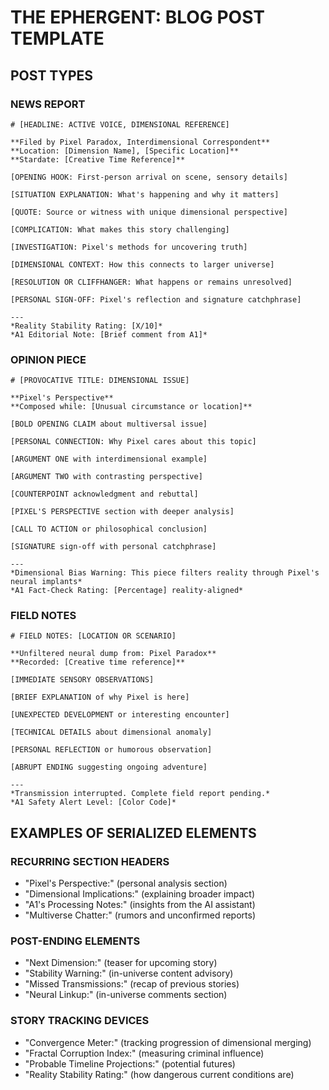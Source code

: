 # THE EPHERGENT: BLOG POST TEMPLATE

## POST TYPES

### NEWS REPORT
```
# [HEADLINE: ACTIVE VOICE, DIMENSIONAL REFERENCE]

**Filed by Pixel Paradox, Interdimensional Correspondent**
**Location: [Dimension Name], [Specific Location]**
**Stardate: [Creative Time Reference]**

[OPENING HOOK: First-person arrival on scene, sensory details]

[SITUATION EXPLANATION: What's happening and why it matters]

[QUOTE: Source or witness with unique dimensional perspective]

[COMPLICATION: What makes this story challenging]

[INVESTIGATION: Pixel's methods for uncovering truth]

[DIMENSIONAL CONTEXT: How this connects to larger universe]

[RESOLUTION OR CLIFFHANGER: What happens or remains unresolved]

[PERSONAL SIGN-OFF: Pixel's reflection and signature catchphrase]

---
*Reality Stability Rating: [X/10]*
*A1 Editorial Note: [Brief comment from A1]*
```

### OPINION PIECE
```
# [PROVOCATIVE TITLE: DIMENSIONAL ISSUE]

**Pixel's Perspective**
**Composed while: [Unusual circumstance or location]**

[BOLD OPENING CLAIM about multiversal issue]

[PERSONAL CONNECTION: Why Pixel cares about this topic]

[ARGUMENT ONE with interdimensional example]

[ARGUMENT TWO with contrasting perspective]

[COUNTERPOINT acknowledgment and rebuttal]

[PIXEL'S PERSPECTIVE section with deeper analysis]

[CALL TO ACTION or philosophical conclusion]

[SIGNATURE sign-off with personal catchphrase]

---
*Dimensional Bias Warning: This piece filters reality through Pixel's neural implants*
*A1 Fact-Check Rating: [Percentage] reality-aligned*
```

### FIELD NOTES
```
# FIELD NOTES: [LOCATION OR SCENARIO]

**Unfiltered neural dump from: Pixel Paradox**
**Recorded: [Creative time reference]**

[IMMEDIATE SENSORY OBSERVATIONS]

[BRIEF EXPLANATION of why Pixel is here]

[UNEXPECTED DEVELOPMENT or interesting encounter]

[TECHNICAL DETAILS about dimensional anomaly]

[PERSONAL REFLECTION or humorous observation]

[ABRUPT ENDING suggesting ongoing adventure]

---
*Transmission interrupted. Complete field report pending.*
*A1 Safety Alert Level: [Color Code]*
```

## EXAMPLES OF SERIALIZED ELEMENTS

### RECURRING SECTION HEADERS
- "Pixel's Perspective:" (personal analysis section)
- "Dimensional Implications:" (explaining broader impact)
- "A1's Processing Notes:" (insights from the AI assistant)
- "Multiverse Chatter:" (rumors and unconfirmed reports)

### POST-ENDING ELEMENTS
- "Next Dimension:" (teaser for upcoming story)
- "Stability Warning:" (in-universe content advisory)
- "Missed Transmissions:" (recap of previous stories)
- "Neural Linkup:" (in-universe comments section)

### STORY TRACKING DEVICES
- "Convergence Meter:" (tracking progression of dimensional merging)
- "Fractal Corruption Index:" (measuring criminal influence)
- "Probable Timeline Projections:" (potential futures)
- "Reality Stability Rating:" (how dangerous current conditions are)